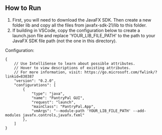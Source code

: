 ## How to Run

1. First, you will need to download the JavaFX SDK. Then create a new folder lib and copy all the files from javafx-sdk-21/lib to this folder.
2. If building in VSCode, copy the configuration below to create a launch.json file and replace 'YOUR_LIB_FILE_PATH' to the path to your JavaFX SDK file path (not the one in this directory).

Configuration: 
```
{
    // Use IntelliSense to learn about possible attributes.
    // Hover to view descriptions of existing attributes.
    // For more information, visit: https://go.microsoft.com/fwlink/?linkid=830387
    "version": "0.2.0",
    "configurations": [
        {
            "type": "java",
            "name": "PantryPal GUI",
            "request": "launch",
            "mainClass": "PantryPal.App",
            "vmArgs": "--module-path 'YOUR_LIB_FILE_PATH' --add-modules javafx.controls,javafx.fxml"
        },
    ]
}
```
